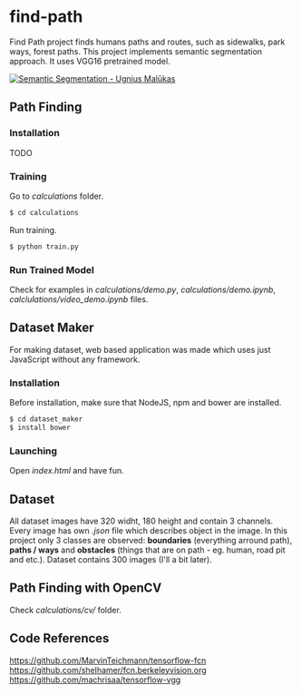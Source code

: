 # find-path
Find Path project finds humans paths and routes, such as sidewalks, park ways, forest paths. This project implements semantic segmentation approach. It uses VGG16 pretrained model.

[![Semantic Segmentation - Ugnius Malūkas](https://img.youtube.com/vi/jTj_mzeoVm0/0.jpg)](https://www.youtube.com/watch?v=jTj_mzeoVm0)

## Path Finding 
### Installation 
TODO

### Training
Go to *calculations* folder.
```bash
$ cd calculations
```
Run training.
```bash
$ python train.py
```
### Run Trained Model
Check for examples in *calculations/demo.py*, *calculations/demo.ipynb*, *calclulations/video_demo.ipynb* files.

## Dataset Maker
For making dataset, web based application was made which uses just JavaScript without any framework.

### Installation
Before installation, make sure that NodeJS, npm and bower are installed.
```bash
$ cd dataset_maker
$ install bower
```

### Launching
Open *index.html* and have fun.

## Dataset
All dataset images have 320 widht, 180 height and contain 3 channels. Every image has own *.json* file which describes object in the image. In this project only 3 classes are observed: **boundaries** (everything arround path), **paths / ways** and **obstacles** (things that are on path - eg. human, road pit and etc.). Dataset contains 300 images (I'll a bit later).

## Path Finding with OpenCV
Check *calculations/cv/* folder.

## Code References
https://github.com/MarvinTeichmann/tensorflow-fcn
https://github.com/shelhamer/fcn.berkeleyvision.org
https://github.com/machrisaa/tensorflow-vgg
